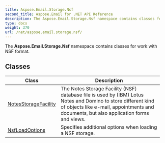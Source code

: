 ```yaml
---
title: Aspose.Email.Storage.Nsf
second_title: Aspose.Email for .NET API Reference
description: The Aspose.Email.Storage.Nsf namespace contains classes for work with NSF format
type: docs
weight: 370
url: /net/aspose.email.storage.nsf/
---
```

The **Aspose.Email.Storage.Nsf** namespace contains classes for work with NSF format.

## Classes

| Class | Description |
| --- | --- |
| [NotesStorageFacility](./notesstoragefacility/) | The Notes Storage Facility (NSF) database file is used by (IBM) Lotus Notes and Domino to store different kind of objects like e-mail, appointments and documents, but also application forms and views. |
| [NsfLoadOptions](./nsfloadoptions/) | Specifies additional options when loading a NSF storage. |


